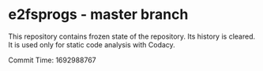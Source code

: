 # e2fsprogs - master branch

This repository contains frozen state of the repository.
Its history is cleared. It is used only for static code
analysis with Codacy.

Commit Time: 1692988767